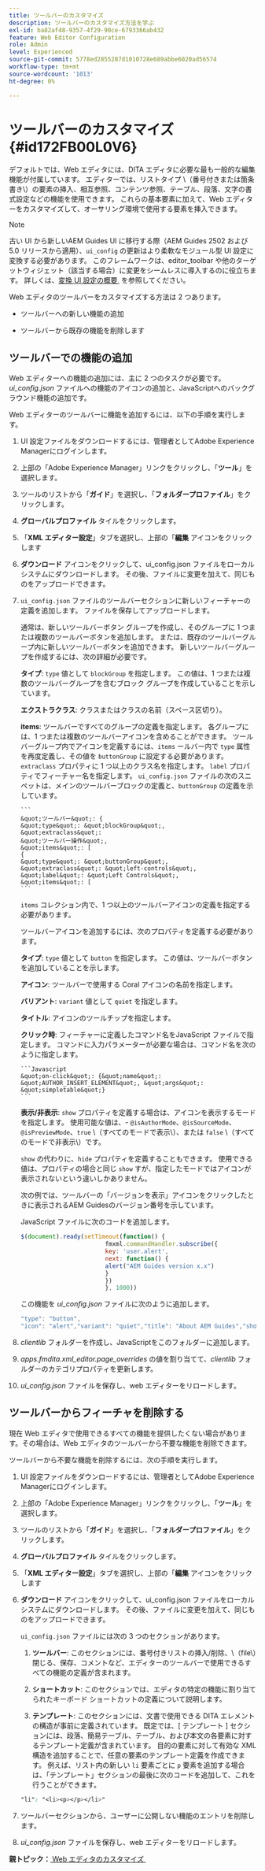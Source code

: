 ```yaml
---
title: ツールバーのカスタマイズ
description: ツールバーのカスタマイズ方法を学ぶ
exl-id: ba82af48-9357-4f29-90ce-6793366ab432
feature: Web Editor Configuration
role: Admin
level: Experienced
source-git-commit: 5778ed2855287d1010728e689abbe6020ad56574
workflow-type: tm+mt
source-wordcount: '1013'
ht-degree: 0%

---
```


# ツールバーのカスタマイズ {#id172FB00L0V6}

デフォルトでは、Web エディタには、DITA エディタに必要な最も一般的な編集機能が付属しています。 エディターでは、リストタイプ \（番号付きまたは箇条書き\）の要素の挿入、相互参照、コンテンツ参照、テーブル、段落、文字の書式設定などの機能を使用できます。 これらの基本要素に加えて、Web エディターをカスタマイズして、オーサリング環境で使用する要素を挿入できます。

>[!NOTE]
>
> 古い UI から新しいAEM Guides UI に移行する際（AEM Guides 2502 および 5.0 リリースから適用）、`ui_config` の更新はより柔軟なモジュール型 UI 設定に変換する必要があります。 このフレームワークは、editor_toolbar や他のターゲットウィジェット（該当する場合）に変更をシームレスに導入するのに役立ちます。 詳しくは、[&#x200B; 変換 UI 設定の概要 &#x200B;](https://experienceleague.adobe.com/ja/docs/experience-manager-guides-learn/videos/advanced-user-guide/conver-ui-config) を参照してください。

Web エディタのツールバーをカスタマイズする方法は 2 つあります。

- ツールバーへの新しい機能の追加

- ツールバーから既存の機能を削除します


## ツールバーでの機能の追加

Web エディターへの機能の追加には、主に 2 つのタスクが必要です。*ui\_config.json* ファイルへの機能のアイコンの追加と、JavaScriptへのバックグラウンド機能の追加です。

Web エディターのツールバーに機能を追加するには、以下の手順を実行します。

1. UI 設定ファイルをダウンロードするには、管理者としてAdobe Experience Managerにログインします。

1. 上部の「Adobe Experience Manager」リンクをクリックし、「**ツール**」を選択します。
1. ツールのリストから「**ガイド**」を選択し、「**フォルダープロファイル**」をクリックします。
1. **グローバルプロファイル** タイルをクリックします。
1. 「**XML エディター設定**」タブを選択し、上部の「**編集** アイコンをクリックします
1. **ダウンロード** アイコンをクリックして、ui\_config.json ファイルをローカルシステムにダウンロードします。 その後、ファイルに変更を加えて、同じものをアップロードできます。
1. `ui_config.json` ファイルのツールバーセクションに新しいフィーチャーの定義を追加します。 ファイルを保存してアップロードします。

   通常は、新しいツールバーボタン グループを作成し、そのグループに 1 つまたは複数のツールバーボタンを追加します。 または、既存のツールバーグループ内に新しいツールバーボタンを追加できます。 新しいツールバーグループを作成するには、次の詳細が必要です。

   **タイプ**:   `type` 値として `blockGroup` を指定します。 この値は、1 つまたは複数のツールバーグループを含むブロック グループを作成していることを示しています。

   **エクストラクラス**:   クラスまたはクラスの名前（スペース区切り）。

   **items**:   ツールバーですべてのグループの定義を指定します。 各グループには、1 つまたは複数のツールバーアイコンを含めることができます。 ツールバーグループ内でアイコンを定義するには、`items` ールバー内で `type` 属性を再度定義し、その値を `buttonGroup` に設定する必要があります。 `extraclass` プロパティに 1 つ以上のクラス名を指定します。 `label` プロパティでフィーチャー名を指定します。 `ui_config.json` ファイルの次のスニペットは、メインのツールバーブロックの定義と、`buttonGroup` の定義を示しています。

       ```
       &quot;ツールバー&quot;: {
       &quot;type&quot;: &quot;blockGroup&quot;,
       &quot;extraclass&quot;:
       &quot;ツールバー操作&quot;,
       &quot;items&quot;: [
       {
       &quot;type&quot;: &quot;buttonGroup&quot;,
       &quot;extraclass&quot;: &quot;left-controls&quot;,
       &quot;label&quot;: &quot;Left Controls&quot;,
       &quot;items&quot;: [
       ```

   
   `items` コレクション内で、1 つ以上のツールバーアイコンの定義を指定する必要があります。

   ツールバーアイコンを追加するには、次のプロパティを定義する必要があります。

   **タイプ**:   `type` 値として `button` を指定します。 この値は、ツールバーボタンを追加していることを示します。

   **アイコン**:   ツールバーで使用する Coral アイコンの名前を指定します。

   **バリアント**:   `variant` 値として `quiet` を指定します。

   **タイトル**:   アイコンのツールチップを指定します。

   **クリック時**:   フィーチャーに定義したコマンド名をJavaScript ファイルで指定します。 コマンドに入力パラメーターが必要な場合は、コマンド名を次のように指定します。

       ```Javascript
       &quot;on-click&quot;: {&quot;name&quot;: &quot;AUTHOR_INSERT_ELEMENT&quot;, &quot;args&quot;: &quot;simpletable&quot;}
       ```

   
   **表示/非表示**:   `show` プロパティを定義する場合は、アイコンを表示するモードを指定します。 使用可能な値は、- `@isAuthorMode`、`@isSourceMode`、`@isPreviewMode`、`true` \（すべてのモードで表示\）、または `false` \（すべてのモードで非表示\）です。

   `show` の代わりに、`hide` プロパティを定義することもできます。 使用できる値は、プロパティの場合と同じ `show` すが、指定したモードではアイコンが表示されないという違いしかありません。

   次の例では、ツールバーの「バージョンを表示」アイコンをクリックしたときに表示されるAEM Guidesのバージョン番号を示しています。

   JavaScript ファイルに次のコードを追加します。

   ```Javascript
   $(document).ready(setTimeout(function() {
                           fmxml.commandHandler.subscribe({
                           key: 'user.alert',
                           next: function() {
                           alert("AEM Guides version x.x")
                           }
                           })
                           }, 1000))
   ```

   この機能を *ui\_config.json* ファイルに次のように追加します。

   ```Javascript
   "type": "button",
   "icon": "alert","variant": "quiet","title": "About AEM Guides","show": "true","on-click": "user.alert"
   ```

1. *clientlib* フォルダーを作成し、JavaScriptをこのフォルダーに追加します。

1. *apps.fmdita.xml\_editor.page\_overrides* の値を割り当てて、*clientlib* フォルダーのカテゴリプロパティを更新します。

1. *ui\_config.json* ファイルを保存し、web エディターをリロードします。


## ツールバーからフィーチャを削除する

現在 Web エディタで使用できるすべての機能を提供したくない場合があります。その場合は、Web エディタのツールバーから不要な機能を削除できます。

ツールバーから不要な機能を削除するには、次の手順を実行します。

1. UI 設定ファイルをダウンロードするには、管理者としてAdobe Experience Managerにログインします。

1. 上部の「Adobe Experience Manager」リンクをクリックし、「**ツール**」を選択します。
1. ツールのリストから「**ガイド**」を選択し、「**フォルダープロファイル**」をクリックします。
1. **グローバルプロファイル** タイルをクリックします。
1. 「**XML エディター設定**」タブを選択し、上部の「**編集** アイコンをクリックします
1. **ダウンロード** アイコンをクリックして、ui\_config.json ファイルをローカルシステムにダウンロードします。 その後、ファイルに変更を加えて、同じものをアップロードできます。

   `ui_config.json` ファイルには次の 3 つのセクションがあります。

   1. **ツールバー**:   このセクションには、番号付きリストの挿入/削除、\（file\）閉じる、保存、コメントなど、エディターのツールバーで使用できるすべての機能の定義が含まれます。

   1. **ショートカット**:   このセクションでは、エディタの特定の機能に割り当てられたキーボード ショートカットの定義について説明します。

   1. **テンプレート**:   このセクションには、文書で使用できる DITA エレメントの構造が事前に定義されています。 既定では、[ テンプレート ] セクションには、段落、簡易テーブル、テーブル、および本文の各要素に対するテンプレート定義が含まれています。 目的の要素に対して有効な XML 構造を追加することで、任意の要素のテンプレート定義を作成できます。 例えば、リスト内の新しい `li` 要素ごとに `p` 要素を追加する場合は、「テンプレート」セクションの最後に次のコードを追加して、これを行うことができます。

   ```css
   "li": "<li><p></p></li>"
   ```

1. ツールバーセクションから、ユーザーに公開しない機能のエントリを削除します。

1. *ui\_config.json* ファイルを保存し、web エディターをリロードします。


**親トピック：**&#x200B;[&#x200B; Web エディタのカスタマイズ &#x200B;](conf-web-editor.md)
